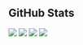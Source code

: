 ## GitHub Stats

<picture>
  <source srcset="https://github-profile-summary-cards.vercel.app/api/cards/repos-per-language?username=whiplashx&theme=github_dark" media="(prefers-color-scheme: dark)" />
  <source srcset="https://github-profile-summary-cards.vercel.app/api/cards/repos-per-language?username=whiplashx&theme=default" media="(prefers-color-scheme: light)" />
  <img src="https://github-profile-summary-cards.vercel.app/api/cards/repos-per-language?username=whiplashx&theme=default" />
</picture>

<picture>
  <source srcset="https://github-profile-summary-cards.vercel.app/api/cards/most-commit-language?username=whiplashx&theme=github_dark" media="(prefers-color-scheme: dark)" />
  <source srcset="https://github-profile-summary-cards.vercel.app/api/cards/most-commit-language?username=whiplashx&theme=default" media="(prefers-color-scheme: light)" />
  <img src="https://github-profile-summary-cards.vercel.app/api/cards/most-commit-language?username=whiplashx&theme=default" />
</picture>

<picture>
  <source srcset="https://github-profile-summary-cards.vercel.app/api/cards/stats?username=whiplashx&theme=github_dark" media="(prefers-color-scheme: dark)" />
  <source srcset="https://github-profile-summary-cards.vercel.app/api/cards/stats?username=whiplashx&theme=default" media="(prefers-color-scheme: light)" />
  <img src="https://github-profile-summary-cards.vercel.app/api/cards/stats?username=whiplashx&theme=default" />
</picture>

<picture>
  <source srcset="https://github-profile-summary-cards.vercel.app/api/cards/productive-time?username=whiplashx&theme=github_dark&utcOffset=8" media="(prefers-color-scheme: dark)" />
  <source srcset="https://github-profile-summary-cards.vercel.app/api/cards/productive-time?username=whiplashx&theme=default&utcOffset=8" media="(prefers-color-scheme: light)" />
  <img src="https://github-profile-summary-cards.vercel.app/api/cards/productive-time?username=whiplashx&theme=default&utcOffset=8" />
</picture>
